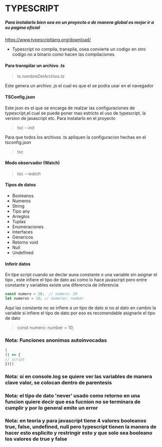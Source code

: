 # TYPESCRIPT
##### Para instalarlo bien sea en un proyecto o de manera global es mejor ir a su pagina oficial
https://www.typescriptlang.org/download/

- Typescript no compila, transpila, osea convierte un codigo en otro codigo no a binario como hacen las compilaciones

#### Para transpilar un archivo .ts
> ts nombreDelArchivo.ts

Este genera un archivo .js el cual es que el se podra usar en el navegador


#### TSConfig.json
Este json es el que se encarga de realzar las configuraciones de typescript,el cual se puede poner mas estricto el uso de typescript, la version de javascript etc. Para instalarlo en el proyecto
>tsc --init

Para que todos los archivos .ts apliquen la configuracion hechas en el tsconfig.json
>tsc

#### Modo observador (Watch)
>tsc --watch

#### Tipos de datos
- Booleanos
- Numeros
- String
- Tipo any
- Arreglos
- Tuplas
- Enumeraciones
- Interfaces
- Genericos
- Retorno void
- Null
- Undefined

#### Inferir datos
En tipe script cuando se declar auna constante o una variable sin asignar el tipo , este infiere el tipo de dato asi como lo hace javascript pero entre constante y variables existe una diferencia de inferencia

```typescript
const numero = 20;  // numero: 20
let numeros = 10; // numeros: number
```
Aqui las constante no se infiere a un tipo de dato si no al dato en cambio la variable si infiere el tipo de dato por eso es recomendable asignarle el tipo de dato
>const numero: number = 10;

### Nota: Funciones anonimas autoinvocadas 
```javascript
(
() => {
// script
})()
```

### Nota: si en console.log se quiere ver las variables de manera clave valor, se colocan dentro de parentesis

### Nota: el tipo de dato 'never' usado como retorno en una funcion quiere decir que esa fucnion no se terminara de cumplir y por lo general emite un error

### Nota: en teoria y para javascript tiene 4 valores booleanos true, false, undefined, null pero typescript tienen la manera de hacer esto esplicito y restringir esto y que solo sea booleano los valores de true y false



